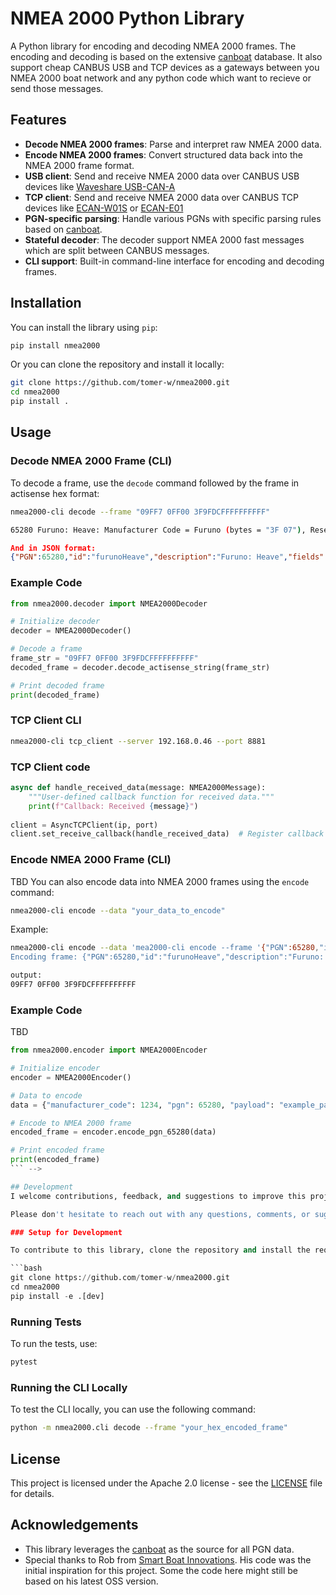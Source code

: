 
# NMEA 2000 Python Library

A Python library for encoding and decoding NMEA 2000 frames. The encoding and decoding is based on the extensive [canboat](https://canboat.github.io/canboat/canboat.html) database. It also support cheap CANBUS USB and TCP devices as a gateways between you NMEA 2000 boat network and any python code which want to recieve or send those messages.

## Features

- **Decode NMEA 2000 frames**: Parse and interpret raw NMEA 2000 data.
- **Encode NMEA 2000 frames**: Convert structured data back into the NMEA 2000 frame format.
- **USB client**: Send and receive NMEA 2000 data over CANBUS USB devices like [Waveshare USB-CAN-A](https://www.waveshare.com/wiki/USB-CAN-A)
- **TCP client**: Send and receive NMEA 2000 data over CANBUS TCP devices like [ECAN-W01S](https://www.cdebyte.com/products/ECAN-W01S) or [ECAN-E01](https://www.cdebyte.com/products/ECAN-E01)
- **PGN-specific parsing**: Handle various PGNs with specific parsing rules based on [canboat](https://canboat.github.io/canboat/canboat.html).
- **Stateful decoder**: The decoder support NMEA 2000 fast messages which are split between CANBUS messages.
- **CLI support**: Built-in command-line interface for encoding and decoding frames.

## Installation

You can install the library using `pip`:

```bash
pip install nmea2000
```

Or you can clone the repository and install it locally:

```bash
git clone https://github.com/tomer-w/nmea2000.git
cd nmea2000
pip install .
```

## Usage

### Decode NMEA 2000 Frame (CLI)

To decode a frame, use the `decode` command followed by the frame in actisense hex format:

```bash
nmea2000-cli decode --frame "09FF7 0FF00 3F9FDCFFFFFFFFFF"

65280 Furuno: Heave: Manufacturer Code = Furuno (bytes = "3F 07"), Reserved = 3 (bytes = "03"), Industry Code = Marine (bytes = "04"), Heave = -0.036000000000000004 (bytes = "DC"), Reserved = 65535 (bytes = "FF FF 00")
```
```json
And in JSON format:
{"PGN":65280,"id":"furunoHeave","description":"Furuno: Heave","fields":[{"id":"manufacturer_code","name":"Manufacturer Code","description":"Furuno","unit_of_measurement":"","value":"Furuno","raw_value":1855},{"id":"reserved_11","name":"Reserved","description":"","unit_of_measurement":"","value":3,"raw_value":3},{"id":"industry_code","name":"Industry Code","description":"Marine Industry","unit_of_measurement":"","value":"Marine","raw_value":4},{"id":"heave","name":"Heave","description":"","unit_of_measurement":"m","value":-0.036000000000000004,"raw_value":-36},{"id":"reserved_48","name":"Reserved","description":"","unit_of_measurement":"","value":65535,"raw_value":65535}],"source":9,"destination":255,"priority":7}

```

### Example Code

```python
from nmea2000.decoder import NMEA2000Decoder

# Initialize decoder
decoder = NMEA2000Decoder()

# Decode a frame
frame_str = "09FF7 0FF00 3F9FDCFFFFFFFFFF"
decoded_frame = decoder.decode_actisense_string(frame_str)

# Print decoded frame
print(decoded_frame)
```

### TCP Client CLI

```bash
nmea2000-cli tcp_client --server 192.168.0.46 --port 8881
```

### TCP Client code

```python
async def handle_received_data(message: NMEA2000Message):
    """User-defined callback function for received data."""
    print(f"Callback: Received {message}")
    
client = AsyncTCPClient(ip, port)
client.set_receive_callback(handle_received_data)  # Register callback
```

### Encode NMEA 2000 Frame (CLI)
TBD
You can also encode data into NMEA 2000 frames using the `encode` command:

```bash
nmea2000-cli encode --data "your_data_to_encode"
``` 

Example:
```bash
nmea2000-cli encode --data 'mea2000-cli encode --frame '{"PGN":65280,"id":"furunoHeave","description":"Furuno: Heave","fields":[{"id":"manufacturer_code","name":"Manufacturer Code","description":"Furuno","unit_of_measurement":"","value":"Furuno","raw_value":1855},{"id":"reserved_11","name":"Reserved","description":"","unit_of_measurement":"","value":3,"raw_value":3},{"id":"industry_code","name":"Industry Code","description":"Marine Industry","unit_of_measurement":"","value":"Marine","raw_value":4},{"id":"heave","name":"Heave","description":"","unit_of_measurement":"m","value":-0.036000000000000004,"raw_value":-36},{"id":"reserved_48","name":"Reserved","description":"","unit_of_measurement":"","value":65535,"raw_value":65535}],"source":9,"destination":255,"priority":7}'
Encoding frame: {"PGN":65280,"id":"furunoHeave","description":"Furuno: Heave","fields":[{"id":"manufacturer_code","name":"Manufacturer Code","description":"Furuno","unit_of_measurement":"","value":"Furuno","raw_value":1855},{"id":"reserved_11","name":"Reserved","description":"","unit_of_measurement":"","value":3,"raw_value":3},{"id":"industry_code","name":"Industry Code","description":"Marine Industry","unit_of_measurement":"","value":"Marine","raw_value":4},{"id":"heave","name":"Heave","description":"","unit_of_measurement":"m","value":-0.036000000000000004,"raw_value":-36},{"id":"reserved_48","name":"Reserved","description":"","unit_of_measurement":"","value":65535,"raw_value":65535}],"source":9,"destination":255,"priority":7}'

output:
09FF7 0FF00 3F9FDCFFFFFFFFFF
``` 



### Example Code
TBD
```python
from nmea2000.encoder import NMEA2000Encoder

# Initialize encoder
encoder = NMEA2000Encoder()

# Data to encode
data = {"manufacturer_code": 1234, "pgn": 65280, "payload": "example_payload"}

# Encode to NMEA 2000 frame
encoded_frame = encoder.encode_pgn_65280(data)

# Print encoded frame
print(encoded_frame)
``` -->

## Development
I welcome contributions, feedback, and suggestions to improve this project. If you have any ideas for new features, bug fixes, or improvements, feel free to open an issue or create a pull request. I’m always happy to collaborate and learn from the community!

Please don't hesitate to reach out with any questions, comments, or suggestions.

### Setup for Development

To contribute to this library, clone the repository and install the required dependencies:

```bash
git clone https://github.com/tomer-w/nmea2000.git
cd nmea2000
pip install -e .[dev]
```

### Running Tests

To run the tests, use:

```bash
pytest
```

### Running the CLI Locally

To test the CLI locally, you can use the following command:

```bash
python -m nmea2000.cli decode --frame "your_hex_encoded_frame"
```

## License

This project is licensed under the Apache 2.0 license - see the [LICENSE](LICENSE) file for details.

## Acknowledgements

- This library leverages the [canboat](https://github.com/canboat/canboat) as the source for all PGN data.
- Special thanks to Rob from [Smart Boat Innovations](https://github.com/SmartBoatInnovations/). His code was the initial inspiration for this project. Some the code here might still be based on his latest OSS version.

